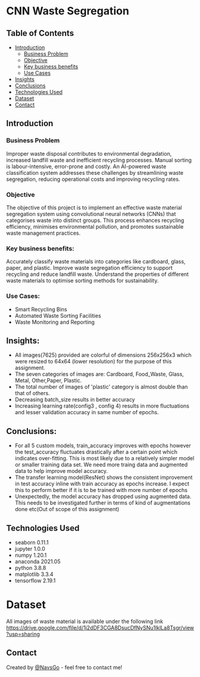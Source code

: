 # CNN Waste Segregation

## Table of Contents

* [Introduction](#introduction)
    * [Business Problem](#business-problem)  
    * [Objective](#objective)
    * [Key business benefits](#key-business-benefits)
    * [Use Cases](#usecases)
* [Insights](#insights)
* [Conclusions](#conclusions)
* [Technologies Used](#technologies-used)
* [Dataset](#dataset)
* [Contact](#contact)


## Introduction

### Business Problem
Improper waste disposal contributes to environmental degradation, increased landfill waste and inefficient recycling processes. Manual sorting is labour-intensive, error-prone and costly. 
An AI-powered waste classification system addresses these challenges by streamlining waste segregation, reducing operational costs and improving recycling rates.

### Objective
The objective of this project is to implement an effective waste material segregation system using convolutional neural networks (CNNs) that categorises waste into distinct groups. This process enhances recycling efficiency, minimises environmental pollution, and promotes sustainable waste management practices.

### Key business benefits:

Accurately classify waste materials into categories like cardboard, glass, paper, and plastic.
Improve waste segregation efficiency to support recycling and reduce landfill waste.
Understand the properties of different waste materials to optimise sorting methods for sustainability.

### Use Cases:
* Smart Recycling Bins
* Automated Waste Sorting Facilities
* Waste Monitoring and Reporting

## Insights:

* All images(7625) provided are colorful of dimensions 256x256x3 which were resized to 64x64 (lower resolution) for the purpose of this assignment.
* The seven categories of images are: Cardboard, Food_Waste, Glass, Metal, Other,Paper, Plastic.
* The total number of images of 'plastic' category is almost double than that of others.
* Decreasing batch_size results in better accuracy
* Increasing learning rate(config3 , config 4) results in more fluctuations and lesser validation accuracy in same number of epochs.

## Conclusions:

* For all 5 custom models, train_accuracy improves with epochs however the test_accuracy fluctuates drastically after a certain point which indicates over-fitting. This is most likely due to a relatively simpler model or smaller training data set. We need more traing data and augmented data to help improve model accuracy.
* The transfer learning model(ResNet) shows the consistent improvement in test accuracy inline with train accuracy as epochs increase. I expect this to perform better if it is to be trained with more number of epochs
* Unexpectedly, the model accuracy has dropped using augmented data. This needs to be investigated further in terms of kind of augmentations done etc(Out of scope of this assignment)

## Technologies Used

- seaborn 0.11.1
- jupyter 1.0.0
- numpy 1.20.1
- anaconda 2021.05
- python 3.8.8 
- matplotlib 3.3.4
- tensorflow 2.19.1

# Dataset

All images of waste material is available under the following link
https://drive.google.com/file/d/1j2dDF3CGA8DsucDfNySNu1lklLa8Tsgr/view?usp=sharing 

## Contact

Created by [@NavsGo](@navsgo) - feel free to contact me!
